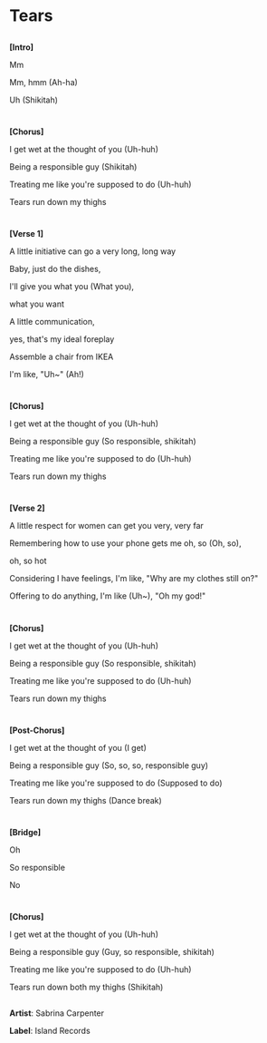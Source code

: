 # Tears



##

**[Intro]**

Mm


Mm, hmm (Ah-ha)

Uh (Shikitah)

#

**[Chorus]**

I get wet at the thought of you (Uh-huh)

Being a responsible guy (Shikitah)

Treating me like you're supposed to do (Uh-huh)

Tears run down my thighs


#

**[Verse 1]**

A little initiative can go a very long, long way

Baby, just do the dishes,

I'll give you what you (What you),

what you want

A little communication,

yes, that's my ideal foreplay

Assemble a chair from IKEA

I'm like, "Uh~" (Ah!)

#

**[Chorus]**

I get wet at the thought of you (Uh-huh)


Being a responsible guy (So responsible, shikitah)

Treating me like you're supposed to do (Uh-huh)

Tears run down my thighs

#

**[Verse 2]**

A little respect for women can get you very, very far

Remembering how to use your phone gets me oh, so (Oh, so),

oh, so hot

Considering I have feelings, I'm like, "Why are my clothes still on?"

Offering to do anything, I'm like (Uh~), "Oh my god!"

#

**[Chorus]**

I get wet at the thought of you (Uh-huh)

Being a responsible guy (So responsible, shikitah)

Treating me like you're supposed to do (Uh-huh)

Tears run down my thighs

#

**[Post-Chorus]**

I get wet at the thought of you (I get)

Being a responsible guy (So, so, so, responsible guy)

Treating me like you're supposed to do (Supposed to do)

Tears run down my thighs (Dance break)

#

**[Bridge]**

Oh

So responsible

No

#

**[Chorus]**

I get wet at the thought of you (Uh-huh)

Being a responsible guy (Guy, so responsible, shikitah)

Treating me like you're supposed to do (Uh-huh)

Tears run down both my thighs (Shikitah)

##

**Artist**: Sabrina Carpenter

**Label**: Island Records


